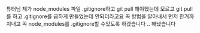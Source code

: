 튜터님 제가 node_modules 파일 .gitignore하고 git pull 해야했는데 모르고  git pull를 하고 .gitignore를 급하게 만들었는데 안되더라고요 꼭 방법을 알아내서 먼저 한거까지내고 꼭 node_modules를 .gitignore할 수있도록 하겠습니다 .. 
해냈습니다
